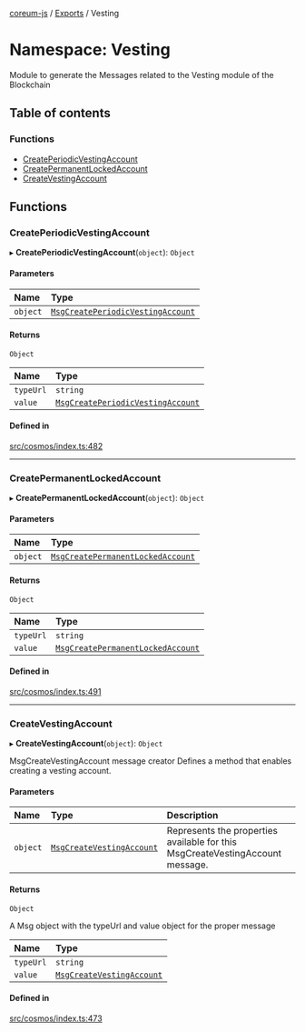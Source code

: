 [coreum-js](../README.md) / [Exports](../modules.md) / Vesting

# Namespace: Vesting

Module to generate the Messages related to the Vesting module of the Blockchain

## Table of contents

### Functions

- [CreatePeriodicVestingAccount](Vesting.md#createperiodicvestingaccount)
- [CreatePermanentLockedAccount](Vesting.md#createpermanentlockedaccount)
- [CreateVestingAccount](Vesting.md#createvestingaccount)

## Functions

### CreatePeriodicVestingAccount

▸ **CreatePeriodicVestingAccount**(`object`): `Object`

#### Parameters

| Name | Type |
| :------ | :------ |
| `object` | [`MsgCreatePeriodicVestingAccount`](../interfaces/internal_.MsgCreatePeriodicVestingAccount.md) |

#### Returns

`Object`

| Name | Type |
| :------ | :------ |
| `typeUrl` | `string` |
| `value` | [`MsgCreatePeriodicVestingAccount`](internal_.md#msgcreateperiodicvestingaccount) |

#### Defined in

[src/cosmos/index.ts:482](https://github.com/PyramydLabs/coreum-js/blob/75debec/src/cosmos/index.ts#L482)

___

### CreatePermanentLockedAccount

▸ **CreatePermanentLockedAccount**(`object`): `Object`

#### Parameters

| Name | Type |
| :------ | :------ |
| `object` | [`MsgCreatePermanentLockedAccount`](../interfaces/internal_.MsgCreatePermanentLockedAccount.md) |

#### Returns

`Object`

| Name | Type |
| :------ | :------ |
| `typeUrl` | `string` |
| `value` | [`MsgCreatePermanentLockedAccount`](internal_.md#msgcreatepermanentlockedaccount) |

#### Defined in

[src/cosmos/index.ts:491](https://github.com/PyramydLabs/coreum-js/blob/75debec/src/cosmos/index.ts#L491)

___

### CreateVestingAccount

▸ **CreateVestingAccount**(`object`): `Object`

MsgCreateVestingAccount message creator
Defines a method that enables creating a vesting account.

#### Parameters

| Name | Type | Description |
| :------ | :------ | :------ |
| `object` | [`MsgCreateVestingAccount`](../interfaces/internal_.MsgCreateVestingAccount.md) | Represents the properties available for this MsgCreateVestingAccount message. |

#### Returns

`Object`

A Msg object with the typeUrl and value object for the proper message

| Name | Type |
| :------ | :------ |
| `typeUrl` | `string` |
| `value` | [`MsgCreateVestingAccount`](internal_.md#msgcreatevestingaccount) |

#### Defined in

[src/cosmos/index.ts:473](https://github.com/PyramydLabs/coreum-js/blob/75debec/src/cosmos/index.ts#L473)
